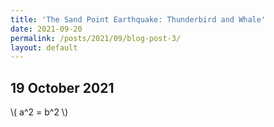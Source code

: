 ```yaml
---
title: 'The Sand Point Earthquake: Thunderbird and Whale'
date: 2021-09-20
permalink: /posts/2021/09/blog-post-3/
layout: default
---
```


## 19 October 2021

\\( a^2 = b^2 \\)
